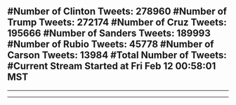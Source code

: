 #Number of Clinton Tweets: 278960
#Number of Trump Tweets: 272174
#Number of Cruz Tweets: 195666
#Number of Sanders Tweets: 189993
#Number of Rubio Tweets: 45778
#Number of Carson Tweets: 13984
#Total Number of Tweets:  
#Current Stream Started at Fri Feb 12 00:58:01 MST
---
---
---
